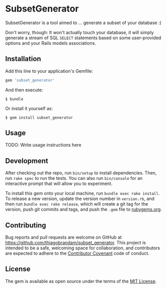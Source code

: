 # SubsetGenerator

SubsetGenerator is a tool aimed to ... generate a subset of your database :)

Don't worry, though: It won't actually touch your database, it will
simply generate a stream of SQL `SELECT` statements based on some user-provided options and your Rails models associations.

## Installation

Add this line to your application's Gemfile:

```ruby
gem 'subset_generator'
```

And then execute:

    $ bundle

Or install it yourself as:

    $ gem install subset_generator

## Usage

TODO: Write usage instructions here

## Development

After checking out the repo, run `bin/setup` to install dependencies. Then, run `rake spec` to run the tests. You can also run `bin/console` for an interactive prompt that will allow you to experiment.

To install this gem onto your local machine, run `bundle exec rake install`. To release a new version, update the version number in `version.rb`, and then run `bundle exec rake release`, which will create a git tag for the version, push git commits and tags, and push the `.gem` file to [rubygems.org](https://rubygems.org).

## Contributing

Bug reports and pull requests are welcome on GitHub at https://github.com/thiagobrandam/subset_generator. This project is intended to be a safe, welcoming space for collaboration, and contributors are expected to adhere to the [Contributor Covenant](contributor-covenant.org) code of conduct.


## License

The gem is available as open source under the terms of the [MIT License](http://opensource.org/licenses/MIT).

